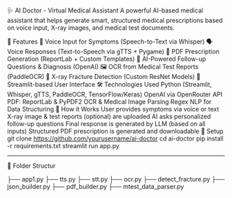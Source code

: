 🩺 AI Doctor - Virtual Medical Assistant
A powerful AI-based medical assistant that helps generate smart, structured medical prescriptions based on voice input, X-ray images, and medical test documents.

🚀 Features
🎤 Voice Input for Symptoms (Speech-to-Text via Whisper)
🗣️ Voice Responses (Text-to-Speech via gTTS + Pygame)
📄 PDF Prescription Generation (ReportLab + Custom Templates)
🧠 AI-Powered Follow-up Questions & Diagnosis (OpenAI)
🖼️ OCR from Medical Test Reports (PaddleOCR)
🦴 X-ray Fracture Detection (Custom ResNet Models)
📱 Streamlit-based User Interface
🛠️ Technologies Used
Python (Streamlit, Whisper, gTTS, PaddleOCR, TensorFlow/Keras)
OpenAI via OpenRouter API
PDF: ReportLab & PyPDF2
OCR & Medical Image Parsing
Regex NLP for Data Structuring
🧪 How it Works
User provides symptoms via voice or text
X-ray image & test reports (optional) are uploaded
AI asks personalized follow-up questions
Final response is generated by LLM (based on all inputs)
Structured PDF prescription is generated and downloadable
🔧 Setup
git clone https://github.com/yourusername/ai-doctor
cd ai-doctor
pip install -r requirements.txt
streamlit run app.py

---

📂 Folder Structur


├── app1.py
├── tts.py
├── stt.py
├── ocr.py
├── detect_fracture.py
├── json_builder.py
├── pdf_builder.py
├── mtest_data_parser.py
